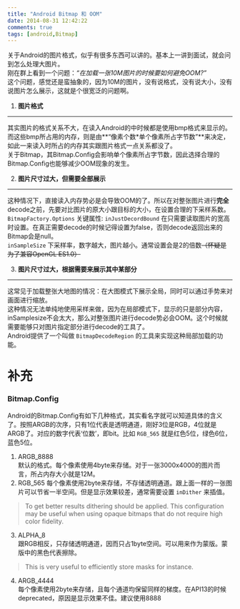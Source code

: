 ```yaml
---
title: "Android Bitmap 和 OOM"
date: 2014-08-31 12:42:22 
comments: true
tags: [android,Bitmap] 
---
```

关于Android的图片格式，似乎有很多东西可以讲的。基本上一讲到面试，就会问到怎么处理大图片。  
刚在群上看到一个问题：*“在加载一张10M图片的时候要如何避免OOM?”*  
这个问题，感觉还是蛮抽象的，因为10M的图片，没有说格式，没有说大小，没有说图片怎么展示，这就是个很宽泛的问题啊。

<!--more-->

1. **图片格式**
---------
其实图片的格式关系不大，在读入Android的中时候都是使用bmp格式来显示的。而这些bmp所占用的内存，则是由**“像素个数*单个像素所占字节数”**来决定，如此一来读入时所占的内存其实跟图片格式一点关系都没了。  
关于Bitmap，其Bitmap.Config会影响单个像素所占字节数，因此选择合理的Bitmap.Config也能够减少OOM现象的发生。

2. **图片尺寸过大，但需要全部展示**
-------
这种情况下，直接读入内存势必是会导致OOM的了。所以在对整张图片进行**完全**decode之前，先要对比图片的原大小跟目标的大小，在设置合理的下采样系数。 `BitmapFactory.Options` 关键属性:
`inJustDecordBound` 在只需要读取图片的宽高时设置。在真正需要decode的时候记得设置为false，否则decode返回出来的Bitmap会是null。  
`inSampleSize` 下采样率，数字越大，图片越小。通常设置会是2的倍数~~（怀疑是为了兼容OpenGL ES1.0）~~

3. **图片尺寸过大，根据需要来展示其中某部分**
---------
这常见于加载整张大地图的情况：在大图模式下展示全局，同时可以通过手势来对画面进行缩放。  
这种情况无法单纯地使用采样来做，因为在局部模式下，显示的只是部分内容，inSamplesize不会太大，那么对整张图片进行decode势必会OOM。这个时候就需要能够只对图片指定部分进行decode的工具了。  
Android提供了一个叫做 `BitmapDecodeRegion` 的工具来实现这种局部加载的功能。

**补充**
=============
### **Bitmap.Config**
Android的Bitmap.Config有如下几种格式，其实看名字就可以知道具体的含义了。按照ARGB的次序，只有1位代表是透明通道，刚好3位是RGB，4位就是ARGB了。对应的数字代表‘位数’，即bit。比如 `RGB_565` 就是红色5位，绿色6位，蓝色5位。

1. ARGB_8888  
默认的格式。每个像素使用4byte来存储。对于一张3000x4000的图片而言，所占内存大小就是12M。
2. RGB_565
每个像素使用2byte来存储，不存储透明通道。跟上面一样的一张图片可以节省一半空间。但是显示效果较差，通常需要设置 `inDither` 来插值。

>  To get better results dithering should be applied. This configuration may be useful when using opaque bitmaps that do not require high color fidelity.

3. ALPHA_8  
跟RGB相反，只存储透明通道，因而只占1byte空间。可以用来作为蒙版。蒙版中的黑色代表擦除。

> This is very useful to efficiently store masks for instance.

4. ARGB_4444  
每个像素使用2byte来存储，且每个通道均保留同样的梯度。在API13的时候deprecated，原因是显示效果不佳。建议使用8888
